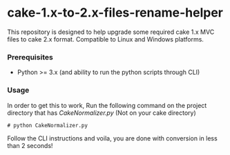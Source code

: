 # cake-1.x-to-2.x-files-rename-helper
This repository is designed to help upgrade some required cake 1.x MVC files to cake 2.x format. Compatible to Linux and Windows platforms.

### Prerequisites
  * Python >= 3.x (and ability to run the python scripts through CLI)

### Usage
In order to get this to work, Run the following command on the project directory that has *CakeNormalizer.py* (Not on your cake directory)

```
# python CakeNormalizer.py
```

Follow the CLI instructions and voila, you are done with conversion in less than 2 seconds!
